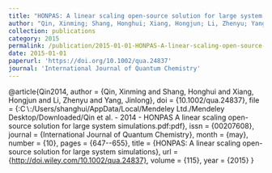 ```yaml
---
title: "HONPAS: A linear scaling open-source solution for large system simulations"
author: "Qin, Xinming; Shang, Honghui; Xiang, Hongjun; Li, Zhenyu; Yang, Jinlong"
collection: publications
category: 2015
permalink: /publication/2015-01-01-HONPAS-A-linear-scaling-open-source-solution-for-large-system-simulations
date: 2015-01-01
paperurl: 'https://doi.org/10.1002/qua.24837'
journal: 'International Journal of Quantum Chemistry'
---
```

@article{Qin2014,
 author = {Qin, Xinming and Shang, Honghui and Xiang, Hongjun and Li, Zhenyu and Yang, Jinlong},
 doi = {10.1002/qua.24837},
 file = {:C$\backslash$:/Users/shanghui/AppData/Local/Mendeley Ltd./Mendeley Desktop/Downloaded/Qin et al. - 2014 - HONPAS A linear scaling open-source solution for large system simulations.pdf:pdf},
 issn = {00207608},
 journal = {International Journal of Quantum Chemistry},
 month = {may},
 number = {10},
 pages = {647--655},
 title = {HONPAS: A linear scaling open-source solution for large system simulations},
 url = {http://doi.wiley.com/10.1002/qua.24837},
 volume = {115},
 year = {2015}
}
